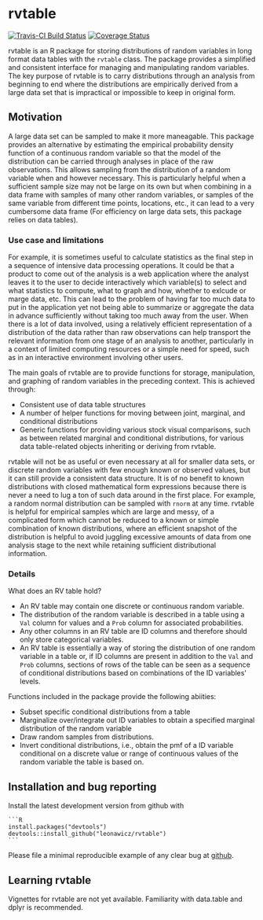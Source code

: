 <!-- README.md is generated from README.Rmd. Please edit that file -->
rvtable
=======

[![Travis-CI Build Status](https://travis-ci.org/leonawicz/rvtable.svg?branch=master)](https://travis-ci.org/leonawicz/rvtable) [![Coverage Status](https://img.shields.io/codecov/c/github/leonawicz/rvtable/master.svg)](https://codecov.io/github/leonawicz/rvtable?branch=master)

rvtable is an R package for storing distributions of random variables in long format data tables with the `rvtable` class. The package provides a simplified and consistent interface for managing and manipulating random variables. The key purpose of rvtable is to carry distributions through an analysis from beginning to end where the distributions are empirically derived from a large data set that is impractical or impossible to keep in original form.

Motivation
----------

A large data set can be sampled to make it more maneagable. This package provides an alternative by estimating the empirical probability density function of a continuous random variable so that the model of the distribution can be carried through analyses in place of the raw observations. This allows sampling from the distribution of a random variable when and however necessary. This is particularly helpful when a sufficient sample size may not be large on its own but when combining in a data frame with samples of many other random variables, or samples of the same variable from different time points, locations, etc., it can lead to a very cumbersome data frame (For efficiency on large data sets, this package relies on data tables).

### Use case and limitations

For example, it is sometimes useful to calculate statistics as the final step in a sequence of intensive data processing operations. It could be that a product to come out of the analysis is a web application where the analyst leaves it to the user to decide interactively which variable(s) to select and what statistics to compute, what to graph and how, whether to exlcude or marge data, etc. This can lead to the problem of having far too much data to put in the application yet not being able to summarize or aggregate the data in advance sufficiently without taking too much away from the user. When there is a lot of data involved, using a relatively efficient representation of a distribution of the data rather than raw observations can help transport the relevant information from one stage of an analysis to another, particularly in a context of limited computing resources or a simple need for speed, such as in an interactive environment involving other users.

The main goals of rvtable are to provide functions for storage, manipulation, and graphing of random variables in the preceding context. This is achieved through:

-   Consistent use of data table structures
-   A number of helper functions for moving between joint, marginal, and conditional distributions
-   Generic functions for providing various stock visual comparisons, such as between related marginal and conditional distributions, for various data table-related objects inheriting or deriving from rvtable.

rvtable will not be as useful or even necessary at all for smaller data sets, or discrete random variables with few enough known or observed values, but it can still provide a consistent data structure. It is of no benefit to known distributions with closed mathematical form expressions because there is never a need to lug a ton of such data around in the first place. For example, a random normal distribution can be sampled with `rnorm` at any time. rvtable is helpful for empirical samples which are large and messy, of a complicated form which cannot be reduced to a known or simple combination of known distributions, where an efficient snapshot of the distribution is helpful to avoid juggling excessive amounts of data from one analysis stage to the next while retaining sufficient distributional information.

### Details

What does an RV table hold?

-   An RV table may contain one discrete or continuous random variable.
-   The distribution of the random variable is described in a table using a `Val` column for values and a `Prob` column for associated probabilities.
-   Any other columns in an RV table are ID columns and therefore should only store categorical variables.
-   An RV table is essentially a way of storing the distribution of one random variable in a table or, if ID columns are present in addition to the `Val` and `Prob` columns, sections of rows of the table can be seen as a sequence of conditional distributions based on combinations of the ID variables' levels.

Functions included in the package provide the following abiities:

-   Subset specific conditional distributions from a table
-   Marginalize over/integrate out ID variables to obtain a specified marginal distribution of the random variable
-   Draw random samples from distributions.
-   Invert conditional distributions, i.e., obtain the pmf of a ID variable conditional on a discrete value or range of continuous values of the random variable the table is based on.

Installation and bug reporting
------------------------------

Install the latest development version from github with

    ```R
    install.packages("devtools")
    devtools::install_github("leonawicz/rvtable")
    ```

Please file a minimal reproducible example of any clear bug at [github](https://github.com/leonawicz/rvtable/issues).

Learning rvtable
----------------

Vignettes for rvtable are not yet available. Familiarity with data.table and dplyr is recommended.
